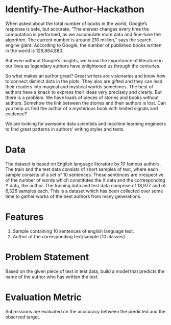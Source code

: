 # Identify-The-Author-Hackathon
When asked about the total number of books in the world, Google’s response is safe, but accurate. “The answer changes every time the computation is performed, as we accumulate more data and fine-tune the algorithm. The current number is around 210 million,” says the search engine giant. According to Google, the number of published books written in the world is 129,864,880.

But even without Google’s insights, we know the importance of literature in our lives as legendary authors have enlightened us through the centuries.

So what makes an author great? Great writers are visionaries and know how to connect distinct dots in the plots. They also are gifted and they can lead their readers into magical and mystical worlds sometimes. The best of authors have a knack to express their ideas very precisely and clearly. But there is a problem. We have loads of pieces of stories and books without authors. Somehow the link between the stories and their authors is lost. Can you help us find the author of a mysterious book with limited signals and evidence?

We are looking for awesome data scientists and machine learning engineers to find great patterns in authors’ writing styles and texts.

# Data
The dataset is based on English language literature by 10 famous authors. The train and the test data consists of short samples of text, where each sample consists of a set of 10 sentences. These sentences are irrespective of the number of words which constitutes the X data and the corresponding Y data, the author.
The training data and test data comprise of 18,977 and of 6,326 samples each. This is a dataset which has been collected over some time to gather works of the best authors from many generations.

# Features
1. Sample containing 10 sentences of english language text.
2. Author of the corresponding text/sample (10 classes).

# Problem Statement
Based on the given piece of text in test data, build a model that predicts the name of the author who has written the text.

# Evaluation Metric
Submissions are evaluated on the acccuracy between the predicted and the observed target.
